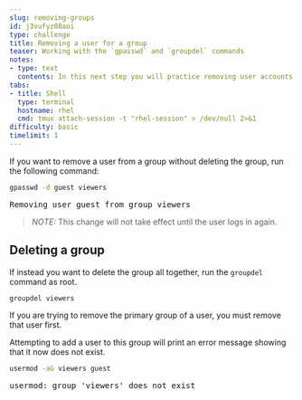 ```yaml
---
slug: removing-groups
id: j3vufyz08aoi
type: challenge
title: Removing a user for a group
teaser: Working with the `gpasswd` and `groupdel` commands
notes:
- type: text
  contents: In this next step you will practice removing user accounts from groups.
tabs:
- title: Shell
  type: terminal
  hostname: rhel
  cmd: tmux attach-session -t "rhel-session" > /dev/null 2>&1
difficulty: basic
timelimit: 1
---
```


If you want to remove a user from a group without deleting the group, run the following command:

```bash
gpasswd -d guest viewers
```

<pre class=file>
Removing user guest from group viewers
</pre>

>_NOTE:_ This change will not take effect until the user logs in again.

## Deleting a group

If instead you want to delete the group all together, run the `groupdel` command as root.

```bash
groupdel viewers
```

 If you are trying to remove the primary group of a user, you must remove that user first.

Attempting to add a user to this group will print an error message showing that it now does not exist.

```bash
usermod -aG viewers guest
```

<pre class=file>
usermod: group 'viewers' does not exist
</pre>
